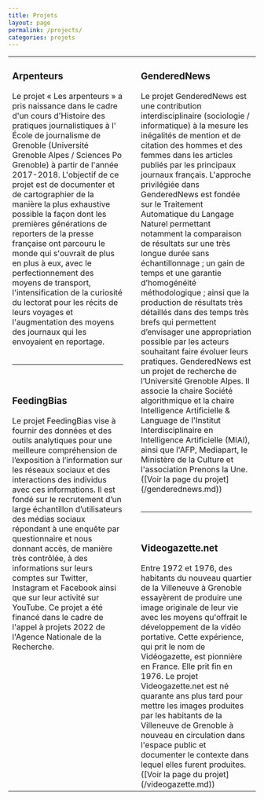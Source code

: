 ```yaml
---
title: Projets
layout: page
permalink: /projects/
categories: projets
---
```


<table>
  <tr>
    <td width="48%" valign="top">
      <b><h3>Arpenteurs</h3></b>
      Le projet « Les arpenteurs » a pris naissance dans le cadre d'un cours d'Histoire des pratiques journalistiques à l' École de journalisme
      de Grenoble (Université Grenoble Alpes / Sciences Po Grenoble) à partir de l'année 2017-2018. L'objectif de ce projet est de documenter et
      de cartographier de la manière la plus exhaustive possible la façon dont les premières générations de reporters de la presse française ont
      parcouru le monde qui s'ouvrait de plus en plus à eux, avec le perfectionnement des moyens de transport, l'intensification de la curiosité
      du lectorat pour les récits de leurs voyages et l'augmentation des moyens des journaux qui les envoyaient en reportage.
      <br><br>
      <hr size = 1>
      <br>
      <h3>FeedingBias</h3>
      Le projet FeedingBias vise à fournir des données et des outils analytiques pour une meilleure compréhension de l’exposition à
      l’information sur les réseaux sociaux et des interactions des individus avec ces informations. Il est fondé sur le recrutement d’un large
      échantillon d’utilisateurs des médias sociaux répondant à une enquête par questionnaire et nous donnant accès, de manière très contrôlée,
      à des informations sur leurs comptes sur Twitter, Instagram et Facebook ainsi que sur leur activité sur YouTube. Ce projet a été financé
      dans le cadre de l'appel à projets 2022 de l'Agence Nationale de la Recherche.
    </td>
    <td width="4%">
    </td>
    <td width="48%" valign="top">
    <h3>GenderedNews</h3>
      Le projet GenderedNews est une contribution interdisciplinaire (sociologie / informatique) à la mesure les inégalités de mention et de
      citation des hommes et des femmes dans les articles publiés par les principaux journaux français. L'approche privilégiée dans GenderedNews
      est fondée sur le Traitement Automatique du Langage Naturel permettant notamment la comparaison de résultats sur une très longue durée
      sans échantillonnage ; un gain de temps et une garantie d’homogénéité méthodologique ; ainsi que la production de résultats très détaillés
      dans des temps très brefs qui permettent d’envisager une appropriation possible par les acteurs souhaitant faire évoluer leurs pratiques.
      GenderedNews est un projet de recherche de l’Université Grenoble Alpes. Il associe la chaire Société algorithmique et la chaire
      Intelligence Artificielle & Language de l'Institut Interdisciplinaire en Intelligence Artificielle (MIAI), ainsi que l'AFP, Mediapart, le
      Ministère de la Culture et l'association Prenons la Une. ([Voir la page du projet](/genderednews.md))
      <br><br>
      <hr size = 1>
      <br>
      <h3>Videogazette.net</h3>
      Entre 1972 et 1976, des habitants du nouveau quartier de la Villeneuve à Grenoble essayèrent de produire une image originale de leur vie
      avec les moyens qu'offrait le développement de la vidéo portative. Cette expérience, qui prit le nom de Vidéogazette, est pionnière en
      France. Elle prit fin en 1976. Le projet Videogazette.net est né quarante ans plus tard pour mettre les images produites par les habitants
      de la Villeneuve de Grenoble à nouveau en circulation dans l'espace public et documenter le contexte dans lequel elles furent produites.
      ([Voir la page du projet](/videogazette.md))
    </td>  
  </tr>
 <t/able> 
</table>
